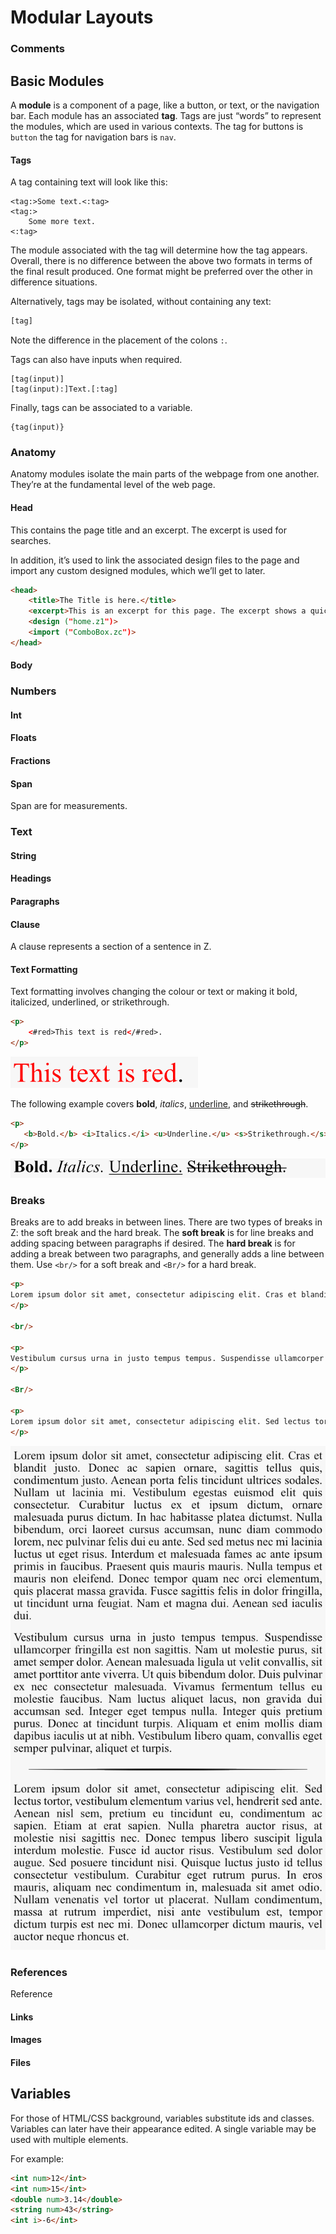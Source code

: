 # Modular Layouts

 

### Comments



## Basic Modules

A **module** is a component of a page, like a button, or text, or the navigation bar. Each module has an associated **tag**. Tags are just “words” to represent the modules, which are used in various contexts. The tag for buttons is `button` the tag for navigation bars is `nav`. 

#### Tags

A tag containing text will look like this:

```
<tag:>Some text.<:tag>
<tag:>
    Some more text.
<:tag>
```

The module associated with the tag will determine how the tag appears. Overall, there is no difference between the above two formats in terms of the final result produced. One format might be preferred over the other in difference situations.

Alternatively, tags may be isolated, without containing any text:

```html
[tag]
```

Note the difference in the placement of the colons `:`.

Tags can also have inputs when required.

```
[tag(input)]
[tag(input):]Text.[:tag]
```

 Finally, tags can be associated to a variable.

```
{tag(input)}
```



### Anatomy

Anatomy modules isolate the main parts of the webpage from one another. They’re at the fundamental level of the web page.

#### Head

This contains the page title and an excerpt. The excerpt is used for searches. 

In addition, it’s used to link the associated design files to the page and import any custom designed modules, which we’ll get to later. 

```html
<head>
    <title>The Title is here.</title>
    <excerpt>This is an excerpt for this page. The excerpt shows a quick summary for search engines. This page is just a sample.</excerpt>
    <design ("home.z1")>
    <import ("ComboBox.zc")>
</head>
```

#### Body



### Numbers

#### Int



#### Floats



#### Fractions



#### Span

Span are for measurements. 

### Text

#### String



#### Headings



#### Paragraphs



#### Clause

A clause represents a section of a sentence in Z.

#### Text Formatting

Text formatting involves changing the colour or text or making it bold, italicized, underlined, or strikethrough. 

```html
<p>
    <#red>This text is red</#red>.
</p>
```

![](text_colouring.png)

The following example covers **bold**, *italics*, <u>underline</u>, and ~~strikethrough~~.

```html
<p>
   <b>Bold.</b> <i>Italics.</i> <u>Underline.</u> <s>Strikethrough.</s>
</p>
```

![](text_formatting.png)

### Breaks

Breaks are to add breaks in between lines. There are two types of breaks in Z: the soft break and the hard break. The **soft break** is for line breaks and adding spacing between paragraphs if desired. The **hard break** is for adding a break between two paragraphs, and generally adds a line between them. Use `<br/>` for a soft break and `<Br/>` for a hard break.

```html
<p>
Lorem ipsum dolor sit amet, consectetur adipiscing elit. Cras et blandit justo. Donec ac sapien ornare, sagittis tellus quis, condimentum justo. Aenean porta felis tincidunt ultrices sodales. Nullam ut lacinia mi. Vestibulum egestas euismod elit quis consectetur. Curabitur luctus ex et ipsum dictum, ornare malesuada purus dictum. In hac habitasse platea dictumst. Nulla bibendum, orci laoreet cursus accumsan, nunc diam commodo lorem, nec pulvinar felis dui eu ante. Sed sed metus nec mi lacinia luctus ut eget risus. Interdum et malesuada fames ac ante ipsum primis in faucibus. Praesent quis mauris mauris. Nulla tempus et mauris non eleifend. Donec tempor quam nec orci elementum, quis placerat massa gravida. Fusce sagittis felis in dolor fringilla, ut tincidunt urna feugiat. Nam et magna dui. Aenean sed iaculis dui.
</p>

<br/>

<p>
Vestibulum cursus urna in justo tempus tempus. Suspendisse ullamcorper fringilla est non sagittis. Nam ut molestie purus, sit amet semper dolor. Aenean malesuada ligula ut velit convallis, sit amet porttitor ante viverra. Ut quis bibendum dolor. Duis pulvinar ex nec consectetur malesuada. Vivamus fermentum tellus eu molestie faucibus. Nam luctus aliquet lacus, non gravida dui accumsan sed. Integer eget tempus nulla. Integer quis pretium purus. Donec at tincidunt turpis. Aliquam et enim mollis diam dapibus iaculis ut at nibh. Vestibulum libero quam, convallis eget semper pulvinar, aliquet et turpis.
</p>

<Br/>

<p>
Lorem ipsum dolor sit amet, consectetur adipiscing elit. Sed lectus tortor, vestibulum elementum varius vel, hendrerit sed ante. Aenean nisl sem, pretium eu tincidunt eu, condimentum ac sapien. Etiam at erat sapien. Nulla pharetra auctor risus, at molestie nisi sagittis nec. Donec tempus libero suscipit ligula interdum molestie. Fusce id auctor risus. Vestibulum sed dolor augue. Sed posuere tincidunt nisi. Quisque luctus justo id tellus consectetur vestibulum. Curabitur eget rutrum purus. In eros mauris, aliquam nec condimentum in, malesuada sit amet odio. Nullam venenatis vel tortor ut placerat. Nullam condimentum, massa at rutrum imperdiet, nisi ante vestibulum est, tempor dictum turpis est nec mi. Donec ullamcorper dictum mauris, vel auctor neque rhoncus et.
</p>
```

![](breaks.png)



### References

Reference

#### Links



#### Images



#### Files



## Variables

For those of HTML/CSS background, variables substitute ids and classes. Variables can later have their appearance edited. A single variable may be used with multiple elements.

For example:

```html
<int num>12</int>
<int num>15</int>
<double num>3.14</double>
<string num>43</string>
<int i>-6</int>
```




